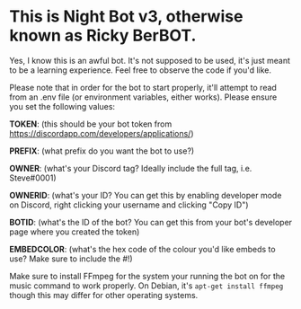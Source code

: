 # This is Night Bot v3, otherwise known as Ricky BerBOT.

Yes, I know this is an awful bot. It's not supposed to be used, it's just meant to be a learning experience. Feel free to observe the code if you'd like.

Please note that in order for the bot to start properly, it'll attempt to read from an .env file (or environment variables, either works). Please ensure you set the following values:

**TOKEN**: (this should be your bot token from https://discordapp.com/developers/applications/)

**PREFIX**: (what prefix do you want the bot to use?)

**OWNER**: (what's your Discord tag? Ideally include the full tag, i.e. Steve#0001)

**OWNERID**: (what's your ID? You can get this by enabling developer mode on Discord, right clicking your username and clicking "Copy ID")

**BOTID**: (what's the ID of the bot? You can get this from your bot's developer page where you created the token)

**EMBEDCOLOR**: (what's the hex code of the colour you'd like embeds to use? Make sure to include the #!)

Make sure to install FFmpeg for the system your running the bot on for the music command to work properly. On Debian, it's ```apt-get install ffmpeg``` though this may differ for other operating systems.
